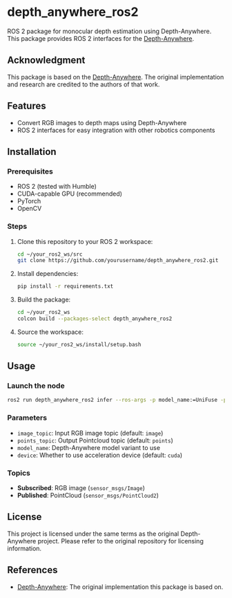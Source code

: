 # depth_anywhere_ros2

ROS 2 package for monocular depth estimation using Depth-Anywhere. This package provides ROS 2 interfaces for the [Depth-Anywhere](https://github.com/albert100121/Depth-Anywhere).

## Acknowledgment

This package is based on the [Depth-Anywhere](https://github.com/albert100121/Depth-Anywhere). The original implementation and research are credited to the authors of that work.

## Features

- Convert RGB images to depth maps using Depth-Anywhere
- ROS 2 interfaces for easy integration with other robotics components

## Installation

### Prerequisites

- ROS 2 (tested with Humble)
- CUDA-capable GPU (recommended)
- PyTorch
- OpenCV

### Steps

1. Clone this repository to your ROS 2 workspace:
    ```bash
    cd ~/your_ros2_ws/src
    git clone https://github.com/yourusername/depth_anywhere_ros2.git
    ```

2. Install dependencies:
    ```bash
    pip install -r requirements.txt
    ```

3. Build the package:
    ```bash
    cd ~/your_ros2_ws
    colcon build --packages-select depth_anywhere_ros2
    ```

4. Source the workspace:
    ```bash
    source ~/your_ros2_ws/install/setup.bash
    ```

## Usage

### Launch the node

```bash
ros2 run depth_anywhere_ros2 infer --ros-args -p model_name:=UniFuse -p image_topic:=/image_topic -p points_topic:=/points -p device:=cuda
```

### Parameters

- `image_topic`: Input RGB image topic (default: `image`)
- `points_topic`: Output Pointcloud topic (default: `points`)
- `model_name`: Depth-Anywhere model variant to use
- `device`: Whether to use acceleration device (default: `cuda`)

### Topics

- **Subscribed**: RGB image (`sensor_msgs/Image`)
- **Published**: PointCloud (`sensor_msgs/PointCloud2`)

## License

This project is licensed under the same terms as the original Depth-Anywhere project. Please refer to the original repository for licensing information.

## References

- [Depth-Anywhere](https://github.com/albert100121/Depth-Anywhere): The original implementation this package is based on.